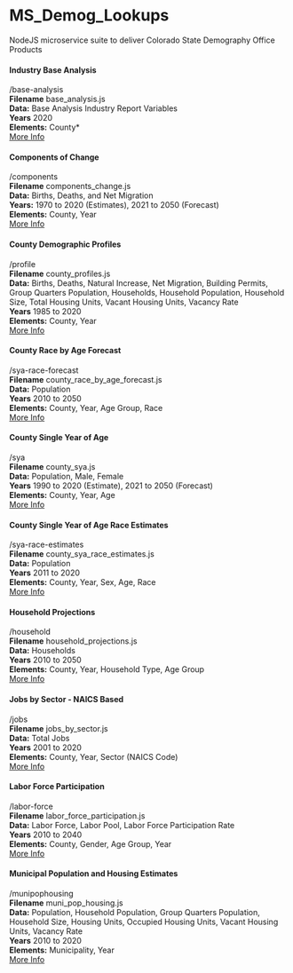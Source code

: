 # MS_Demog_Lookups
NodeJS microservice suite to deliver Colorado State Demography Office Products

#### Industry Base Analysis
/base-analysis<br />
**Filename** base\_analysis.js<br />
**Data:** Base Analysis Industry Report Variables<br />
**Years** 2020<br />
**Elements:** County\*<br />
[More Info](doc/base_analysis.md)


#### Components of Change
/components<br />
**Filename** components\_change.js<br />
**Data:** Births, Deaths, and Net Migration<br />
**Years:** 1970 to 2020 (Estimates), 2021 to 2050 (Forecast)<br />
**Elements:** County, Year<br />
[More Info](doc/components_change.md)


#### County Demographic Profiles
/profile<br />
**Filename** county\_profiles.js<br />
**Data:** Births, Deaths, Natural Increase, Net Migration, Building Permits, Group Quarters Population, Households, Household Population, Household Size, Total Housing Units, Vacant Housing Units, Vacancy Rate<br />
**Years** 1985 to 2020<br />
**Elements:** County, Year<br />
[More Info](doc/county_profiles.md)


#### County Race by Age Forecast
/sya-race-forecast<br />
**Filename** county\_race\_by\_age\_forecast.js<br />
**Data:** Population<br />
**Years** 2010 to 2050<br />
**Elements:** County, Year, Age Group, Race<br />
[More Info](doc/county_race_by_age_forecast.md)


#### County Single Year of Age
/sya<br />
**Filename** county\_sya.js<br />
**Data:** Population, Male, Female<br />
**Years** 1990 to 2020 (Estimate), 2021 to 2050 (Forecast)<br />
**Elements:** County, Year, Age<br />
[More Info](doc/county_sya.md)


#### County Single Year of Age Race Estimates
/sya-race-estimates<br />
**Filename** county\_sya\_race\_estimates.js<br />
**Data:** Population<br />
**Years** 2011 to 2020<br />
**Elements:** County, Year, Sex, Age, Race<br />
[More Info](doc/county_sya_race_estimates.md)


#### Household Projections
/household<br />
**Filename** household\_projections.js<br />
**Data:** Households<br />
**Years** 2010 to 2050<br />
**Elements:** County, Year, Household Type, Age Group<br />
[More Info](doc/household_projections.md)


#### Jobs by Sector - NAICS Based
/jobs<br />
**Filename** jobs\_by\_sector.js<br />
**Data:** Total Jobs<br />
**Years** 2001 to 2020<br />
**Elements:** County, Year, Sector (NAICS Code)<br />
[More Info](doc/jobs_by_sector.md)

#### Labor Force Participation
/labor-force<br />
**Filename** labor\_force\_participation.js<br />
**Data:** Labor Force, Labor Pool, Labor Force Participation Rate<br />
**Years** 2010 to 2040<br />
**Elements:** County, Gender, Age Group, Year<br />
[More Info](doc/labor_force_participation.md)


#### Municipal Population and Housing Estimates
/munipophousing<br />
**Filename** muni\_pop\_housing.js<br />
**Data:** Population, Household Population, Group Quarters Population, Household Size, Housing Units, Occupied Housing Units, Vacant Housing Units, Vacancy Rate<br />
**Years** 2010 to 2020<br />
**Elements:** Municipality, Year<br />
[More Info](doc/muni_pop_housing.md)


